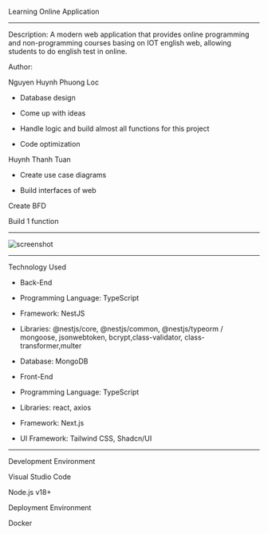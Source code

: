 Learning Online Application


-------------------------------------------------------------------------------------------------------------------------------------------------------------------------------------------------------------
Description:
A modern web application that provides online programming and non-programming courses basing on IOT english web, allowing students to do english test in online.

Author:

Nguyen Huynh Phuong Loc

+ Database design

+ Come up with ideas

+ Handle logic and build almost all functions for this project

+ Code optimization


Huynh Thanh Tuan

+ Create use case diagrams

+ Build interfaces of web




Create BFD

Build 1 function

------------------------------------------------------------------------------------------------------------------------------------

![screenshot](desgin/HomePage1.png)

-------------------------------------------------------------------------------------------------------------------------------------

Technology Used

+ Back-End

- Programming Language: TypeScript

- Framework: NestJS

- Libraries: @nestjs/core, @nestjs/common, @nestjs/typeorm / mongoose, jsonwebtoken, bcrypt,class-validator, class-transformer,multer 

- Database: MongoDB

+ Front-End

- Programming Language: TypeScript

- Libraries: react, axios

- Framework: Next.js

- UI Framework: Tailwind CSS, Shadcn/UI

----------------------------------------------------------------------------------------------
Development Environment

Visual Studio Code

Node.js v18+

Deployment Environment

Docker

